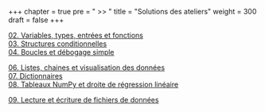 +++
chapter = true
pre = " >> "
title = "Solutions des ateliers"
weight = 300
draft = false
+++



[02. Variables, types, entrées et fonctions](./2_variables_types_entree_fn/)  
[03. Structures conditionnelles](./3_struct_cond/)  
[04. Boucles et débogage simple](./4_boucles_debogage/)


[06. Listes, chaines et visualisation des données](./6_listes_chaines_visualisation/)  
[07. Dictionnaires](./7_dictionnaires)   
[08. Tableaux NumPy et droite de régression linéaire](./8_numpy_regression/)  

 
[09. Lecture et écriture de fichiers de données](./9_fichiers/)

<!-- 

[11. Fonctions personnalisées](./11_fonctions_perso)

-->

